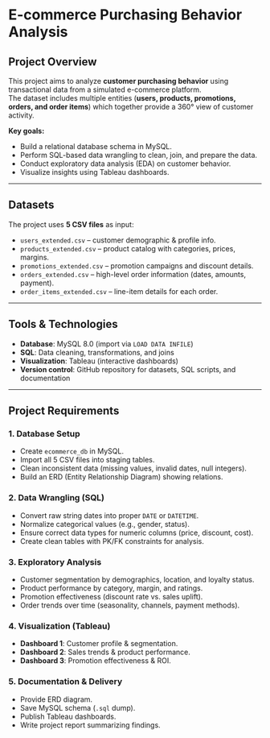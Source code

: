 # E-commerce Purchasing Behavior Analysis

## Project Overview
This project aims to analyze **customer purchasing behavior** using transactional data from a simulated e-commerce platform.  
The dataset includes multiple entities (**users, products, promotions, orders, and order items**) which together provide a 360° view of customer activity.  

**Key goals:**
- Build a relational database schema in MySQL.  
- Perform SQL-based data wrangling to clean, join, and prepare the data.  
- Conduct exploratory data analysis (EDA) on customer behavior.  
- Visualize insights using Tableau dashboards.  

---

## Datasets
The project uses **5 CSV files** as input:  
- `users_extended.csv` – customer demographic & profile info.  
- `products_extended.csv` – product catalog with categories, prices, margins.  
- `promotions_extended.csv` – promotion campaigns and discount details.  
- `orders_extended.csv` – high-level order information (dates, amounts, payment).  
- `order_items_extended.csv` – line-item details for each order.  

---

## Tools & Technologies
- **Database**: MySQL 8.0 (import via `LOAD DATA INFILE`)  
- **SQL**: Data cleaning, transformations, and joins  
- **Visualization**: Tableau (interactive dashboards)  
- **Version control**: GitHub repository for datasets, SQL scripts, and documentation  

---

## Project Requirements

### 1. Database Setup
- Create `ecommerce_db` in MySQL.  
- Import all 5 CSV files into staging tables.  
- Clean inconsistent data (missing values, invalid dates, null integers).  
- Build an ERD (Entity Relationship Diagram) showing relations.  

### 2. Data Wrangling (SQL)
- Convert raw string dates into proper `DATE` or `DATETIME`.  
- Normalize categorical values (e.g., gender, status).  
- Ensure correct data types for numeric columns (price, discount, cost).  
- Create clean tables with PK/FK constraints for analysis.  

### 3. Exploratory Analysis
- Customer segmentation by demographics, location, and loyalty status.  
- Product performance by category, margin, and ratings.  
- Promotion effectiveness (discount rate vs. sales uplift).  
- Order trends over time (seasonality, channels, payment methods).  

### 4. Visualization (Tableau)
- **Dashboard 1**: Customer profile & segmentation.  
- **Dashboard 2**: Sales trends & product performance.  
- **Dashboard 3**: Promotion effectiveness & ROI.  

### 5. Documentation & Delivery
- Provide ERD diagram.  
- Save MySQL schema (`.sql` dump).  
- Publish Tableau dashboards.  
- Write project report summarizing findings.  
